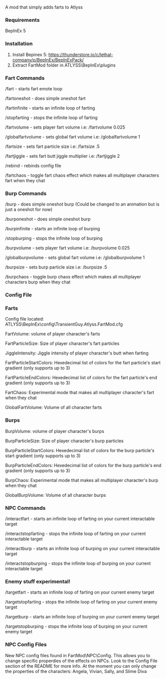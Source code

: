 A mod that simply adds farts to Atlyss

### Requirements
BepInEx 5

### Installation

1. Install Bepinex 5: https://thunderstore.io/c/lethal-company/p/BepInEx/BepInExPack/ 
2. Extract FartMod folder in ATLYSS\BepInEx\plugins

### Fart Commands

/fart - starts fart emote loop

/fartoneshot - does simple oneshot fart

/fartinfinite - starts an infinite loop of farting

/stopfarting - stops the infinite loop of farting

/fartvolume - sets player fart volume i.e: /fartvolume 0.025

/globalfartvolume - sets global fart volume i.e: /globalfartvolume 1

/fartsize - sets fart particle size i.e: /fartsize .5

/fartjiggle - sets fart butt jiggle multiplier i.e: /fartjiggle 2

/rebind - rebinds config file

/fartchaos - toggle fart chaos effect which makes all multiplayer characters fart when they chat

### Burp Commands

/burp - does simple oneshot burp (Could be changed to an animation but is just a oneshot for now)

/burponeshot - does simple oneshot burp

/burpinfinite - starts an infinite loop of burping

/stopburping - stops the infinite loop of burping

/burpvolume - sets player fart volume i.e: /burpvolume 0.025

/globalburpvolume - sets global fart volume i.e: /globalburpvolume 1

/burpsize - sets burp particle size i.e: /burpsize .5

/burpchaos - toggle burp chaos effect which makes all multiplayer characters burp when they chat

### Config File

### Farts

Config file located: ATLYSS\BepInEx\config\TransientGuy.Atlyss.FartMod.cfg

FartVolume: volume of player character's farts

FartParticleSize: Size of player character's fart particles

JiggleIntensity: Jiggle intensity of player character's butt when farting

FartParticleStartColors: Hexedecimal list of colors for the fart particle's start gradient (only supports up to 3)

FartParticleEndColors: Hexedecimal list of colors for the fart particle's end gradient (only supports up to 3)

FartChaos: Experimental mode that makes all multiplayer character's fart when they chat

GlobalFartVolume: Volume of all character farts

### Burps

BurpVolume: volume of player character's burps

BurpParticleSize: Size of player character's burp particles

BurpParticleStartColors: Hexedecimal list of colors for the burp particle's start gradient (only supports up to 3)

BurpParticleEndColors: Hexedecimal list of colors for the burp particle's end gradient (only supports up to 3)

BurpChaos: Experimental mode that makes all multiplayer character's burp when they chat

GlobalBurpVolume: Volume of all character burps

### NPC Commands

/interactfart - starts an infinite loop of farting on your current interactable target

/interactstopfarting - stops the infinite loop of farting on your current interactable target

/interactburp - starts an infinite loop of burping on your current interactable target

/interactstopburping - stops the infinite loop of burping on your current interactable target

### Enemy stuff experimental!

/targetfart - starts an infinite loop of farting on your current enemy target

/targetstopfarting - stops the infinite loop of farting on your current enemy target

/targetburp - starts an infinite loop of burping on your current enemy target

/targetstopburping - stops the infinite loop of burping on your current enemy target

### NPC Config Files

New NPC config files found in FartMod\NPC\Config. This allows you to change specific properdies of the effects on NPCs. Look to the Config File section of the README for more info. 
At the moment you can only change the properties of the characters: Angela, Vivian, Sally, and Slime Diva 

